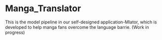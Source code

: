 # Manga_Translator
This is the model pipeline in our self-designed application-Mlator, which is developed to help manga fans overcome the language barrie. 
(Work in progress)
